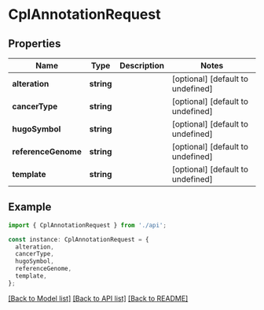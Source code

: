 # CplAnnotationRequest

## Properties

| Name                | Type       | Description | Notes                             |
| ------------------- | ---------- | ----------- | --------------------------------- |
| **alteration**      | **string** |             | [optional] [default to undefined] |
| **cancerType**      | **string** |             | [optional] [default to undefined] |
| **hugoSymbol**      | **string** |             | [optional] [default to undefined] |
| **referenceGenome** | **string** |             | [optional] [default to undefined] |
| **template**        | **string** |             | [optional] [default to undefined] |

## Example

```typescript
import { CplAnnotationRequest } from './api';

const instance: CplAnnotationRequest = {
  alteration,
  cancerType,
  hugoSymbol,
  referenceGenome,
  template,
};
```

[[Back to Model list]](../README.md#documentation-for-models) [[Back to API list]](../README.md#documentation-for-api-endpoints) [[Back to README]](../README.md)
